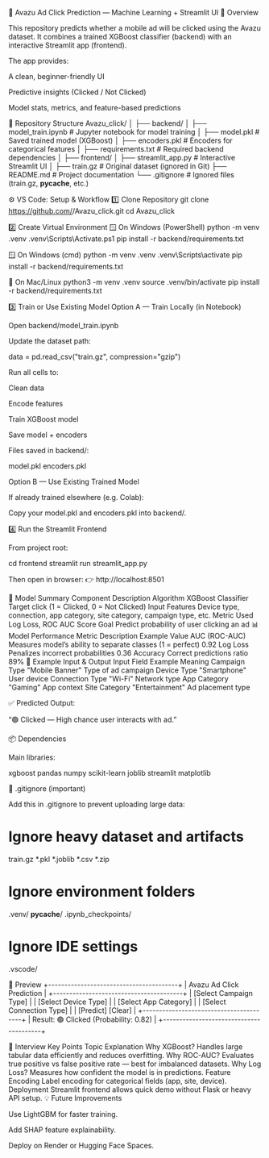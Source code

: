 🚀 Avazu Ad Click Prediction — Machine Learning + Streamlit UI
🧭 Overview

This repository predicts whether a mobile ad will be clicked using the Avazu dataset.
It combines a trained XGBoost classifier (backend) with an interactive Streamlit app (frontend).

The app provides:

A clean, beginner-friendly UI

Predictive insights (Clicked / Not Clicked)

Model stats, metrics, and feature-based predictions

🧱 Repository Structure
Avazu_click/
│
├── backend/
│   ├── model_train.ipynb          # Jupyter notebook for model training
│   ├── model.pkl                  # Saved trained model (XGBoost)
│   ├── encoders.pkl               # Encoders for categorical features
│   ├── requirements.txt           # Required backend dependencies
│
├── frontend/
│   ├── streamlit_app.py           # Interactive Streamlit UI
│
├── train.gz                       # Original dataset (ignored in Git)
├── README.md                      # Project documentation
└── .gitignore                     # Ignored files (train.gz, __pycache__, etc.)

⚙️ VS Code: Setup & Workflow
1️⃣ Clone Repository
git clone https://github.com/<your-username>/Avazu_click.git
cd Avazu_click

2️⃣ Create Virtual Environment
🪟 On Windows (PowerShell)
python -m venv .venv
.venv\Scripts\Activate.ps1
pip install -r backend/requirements.txt

🪟 On Windows (cmd)
python -m venv .venv
.venv\Scripts\activate
pip install -r backend/requirements.txt

🐧 On Mac/Linux
python3 -m venv .venv
source .venv/bin/activate
pip install -r backend/requirements.txt

3️⃣ Train or Use Existing Model
Option A — Train Locally (in Notebook)

Open backend/model_train.ipynb

Update the dataset path:

data = pd.read_csv("train.gz", compression="gzip")


Run all cells to:

Clean data

Encode features

Train XGBoost model

Save model + encoders

Files saved in backend/:

model.pkl
encoders.pkl

Option B — Use Existing Trained Model

If already trained elsewhere (e.g. Colab):

Copy your model.pkl and encoders.pkl into backend/.

4️⃣ Run the Streamlit Frontend

From project root:

cd frontend
streamlit run streamlit_app.py


Then open in browser:
👉 http://localhost:8501

🧠 Model Summary
Component	Description
Algorithm	XGBoost Classifier
Target	click (1 = Clicked, 0 = Not Clicked)
Input Features	Device type, connection, app category, site category, campaign type, etc.
Metric Used	Log Loss, ROC AUC Score
Goal	Predict probability of user clicking an ad
📊 Model Performance
Metric	Description	Example Value
AUC (ROC-AUC)	Measures model’s ability to separate classes (1 = perfect)	0.92
Log Loss	Penalizes incorrect probabilities	0.36
Accuracy	Correct predictions ratio	89%
🧩 Example Input & Output
Input Field	Example	Meaning
Campaign Type	"Mobile Banner"	Type of ad campaign
Device Type	"Smartphone"	User device
Connection Type	"Wi-Fi"	Network type
App Category	"Gaming"	App context
Site Category	"Entertainment"	Ad placement type

✅ Predicted Output:

“🟢 Clicked — High chance user interacts with ad.”

📦 Dependencies

Main libraries:

xgboost
pandas
numpy
scikit-learn
joblib
streamlit
matplotlib

🧹 .gitignore (important)

Add this in .gitignore to prevent uploading large data:

# Ignore heavy dataset and artifacts
train.gz
*.pkl
*.joblib
*.csv
*.zip

# Ignore environment folders
.venv/
__pycache__/
.ipynb_checkpoints/

# Ignore IDE settings
.vscode/

📸 Preview
+----------------------------------------+
| Avazu Ad Click Prediction              |
+----------------------------------------+
| [Select Campaign Type]                 |
| [Select Device Type]                   |
| [Select App Category]                  |
| [Select Connection Type]               |
| [Predict] [Clear]                      |
+----------------------------------------+
| Result: 🟢 Clicked (Probability: 0.82) |
+----------------------------------------+

🧠 Interview Key Points
Topic	Explanation
Why XGBoost?	Handles large tabular data efficiently and reduces overfitting.
Why ROC-AUC?	Evaluates true positive vs false positive rate — best for imbalanced datasets.
Why Log Loss?	Measures how confident the model is in predictions.
Feature Encoding	Label encoding for categorical fields (app, site, device).
Deployment	Streamlit frontend allows quick demo without Flask or heavy API setup.
💡 Future Improvements

Use LightGBM for faster training.

Add SHAP feature explainability.

Deploy on Render or Hugging Face Spaces.